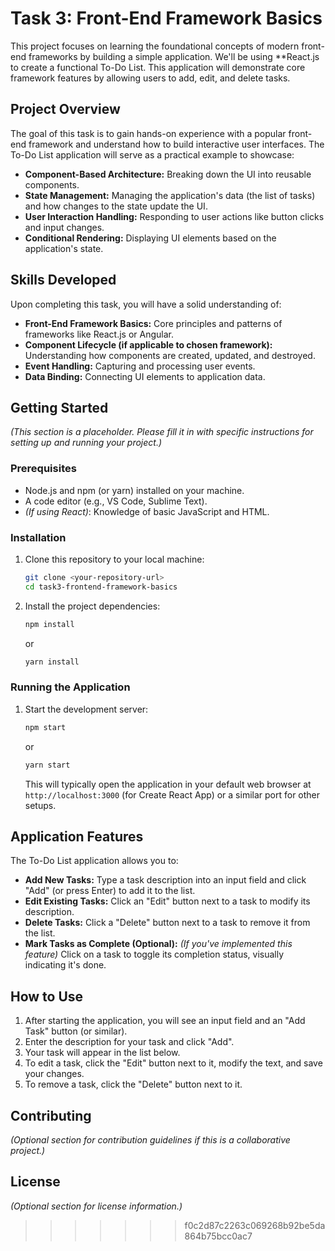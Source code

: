 
# Task 3: Front-End Framework Basics

This project focuses on learning the foundational concepts of modern front-end frameworks by building a simple application. We'll be using **React.js to create a functional To-Do List. This application will demonstrate core framework features by allowing users to add, edit, and delete tasks.

## Project Overview

The goal of this task is to gain hands-on experience with a popular front-end framework and understand how to build interactive user interfaces. The To-Do List application will serve as a practical example to showcase:

*   **Component-Based Architecture:**  Breaking down the UI into reusable components.
*   **State Management:**  Managing the application's data (the list of tasks) and how changes to the state update the UI.
*   **User Interaction Handling:**  Responding to user actions like button clicks and input changes.
*   **Conditional Rendering:**  Displaying UI elements based on the application's state.

## Skills Developed

Upon completing this task, you will have a solid understanding of:

*   **Front-End Framework Basics:**  Core principles and patterns of frameworks like React.js or Angular.
*   **Component Lifecycle (if applicable to chosen framework):**  Understanding how components are created, updated, and destroyed.
*   **Event Handling:**  Capturing and processing user events.
*   **Data Binding:**  Connecting UI elements to application data.

## Getting Started

*(This section is a placeholder. Please fill it in with specific instructions for setting up and running your project.)*

### Prerequisites

*   Node.js and npm (or yarn) installed on your machine.
*   A code editor (e.g., VS Code, Sublime Text).
*   *(If using React)*: Knowledge of basic JavaScript and HTML.


### Installation

1.  Clone this repository to your local machine:
    ```bash
    git clone <your-repository-url>
    cd task3-frontend-framework-basics
    ```
2.  Install the project dependencies:
    ```bash
    npm install
    ```
    or
    ```bash
    yarn install
    ```

### Running the Application

1.  Start the development server:
    ```bash
    npm start
    ```
    or
    ```bash
    yarn start
    ```
    This will typically open the application in your default web browser at `http://localhost:3000` (for Create React App) or a similar port for other setups.

## Application Features

The To-Do List application allows you to:

*   **Add New Tasks:**  Type a task description into an input field and click "Add" (or press Enter) to add it to the list.
*   **Edit Existing Tasks:**  Click an "Edit" button next to a task to modify its description.
*   **Delete Tasks:**  Click a "Delete" button next to a task to remove it from the list.
*   **Mark Tasks as Complete (Optional):**  *(If you've implemented this feature)* Click on a task to toggle its completion status, visually indicating it's done.

## How to Use

1.  After starting the application, you will see an input field and an "Add Task" button (or similar).
2.  Enter the description for your task and click "Add".
3.  Your task will appear in the list below.
4.  To edit a task, click the "Edit" button next to it, modify the text, and save your changes.
5.  To remove a task, click the "Delete" button next to it.

## Contributing

*(Optional section for contribution guidelines if this is a collaborative project.)*

## License

*(Optional section for license information.)*
>>>>>>> f0c2d87c2263c069268b92be5da864b75bcc0ac7
